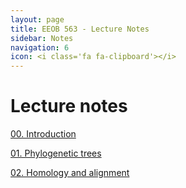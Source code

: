 ```yaml
---
layout: page
title: EEOB 563 - Lecture Notes
sidebar: Notes
navigation: 6
icon: <i class='fa fa-clipboard'></i>
---
```


# Lecture notes

[00. Introduction](https://isu-molphyl.github.io/EEOB563-Spring2025/lecture_notes/00_Introduction.pdf)

[01. Phylogenetic trees](https://isu-molphyl.github.io/EEOB563-Spring2025/lecture_notes/01-phylogenetic_trees.pdf)

[02. Homology and alignment](https://isu-molphyl.github.io/EEOB563-Spring2025/lecture_notes/02-homology_and_msa.pdf)

<!--
[03. Maximum Parsimony](https://isu-molphyl.github.io/EEOB563-Spring2025/lecture_notes/03_Maximum_parsimony.pdf)

[04. Distance Methods](https://isu-molphyl.github.io/EEOB563-Spring2025/lecture_notes/04_Distance_methods.pdf)

[05. Maximum Likelihood](https://isu-molphyl.github.io/EEOB563-Spring2025/lecture_notes/05_Maximum_likelihood.pdf)

[06. Bayesian Analysis](https://isu-molphyl.github.io/EEOB563-Spring2025/lecture_notes/06_Bayesian_phylogenetics.pdf)

[07. Hypothesis testing](https://isu-molphyl.github.io/EEOB563-Spring2025/lecture_notes/07_Model_use.pdf)

[08. Molecualar Evolution](https://isu-molphyl.github.io/EEOB563-Spring2025/lecture_notes/08_Molecular_evolution.pdf)

[09. Gene Trees in Species Trees](https://isu-molphyl.github.io/EEOB563-Spring2025/lecture_notes/09_Gene_species_trees.pdf)

[10. Phylogenomics](https://isu-molphyl.github.io/EEOB563-Spring2025/lecture_notes/10_Phylogenomics.pdf)

[11. Ancestral Reconstruction](https://isu-molphyl.github.io/EEOB563-Spring2025/lecture_notes/11_Ancestral_reconstruction.pdf)

[12. Phylogenetic Comparative Methods](https://isu-molphyl.github.io/EEOB563-Spring2025/lecture_notes/12_Phylogenetic_comparative_methods.pdf)

[13. Molecular Clocks](https://isu-molphyl.github.io/EEOB563-Spring2025/lecture_notes/13_Molecular_clocks.pdf)
-->
